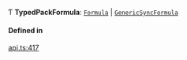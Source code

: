 Ƭ **TypedPackFormula**: [`Formula`](Formula.md) \| [`GenericSyncFormula`](GenericSyncFormula.md)

#### Defined in

[api.ts:417](https://github.com/coda/packs-sdk/blob/main/api.ts#L417)
